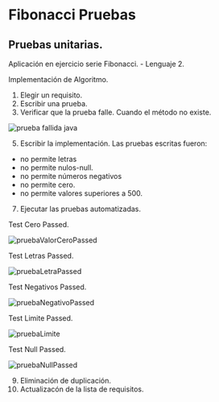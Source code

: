 # Fibonacci Pruebas

## Pruebas unitarias. 

Aplicación en ejercicio serie Fibonacci. - Lenguaje 2.

Implementación de Algoritmo.

1. Elegir un requisito.
2. Escribir una prueba.
3. Verificar que la prueba falle.
Cuando el método no existe.

![prueba fallida java](https://user-images.githubusercontent.com/53060309/172954853-3053c9fd-65ba-464d-b908-baae80efca2c.png)

5. Escribir la implementación.
Las pruebas escritas fueron:
* no permite letras 
* no permite nulos-null.
* no permite números negativos
* no permite cero. 
* no permite valores superiores a 500.

7. Ejecutar las pruebas automatizadas.

Test Cero Passed.

![pruebaValorCeroPassed](https://user-images.githubusercontent.com/53060309/172955029-17764544-e53c-428a-809f-bf7b12dd0772.png)

Test Letras Passed.

![pruebaLetraPassed](https://user-images.githubusercontent.com/53060309/172954991-dd8f4b5e-63e0-456f-8bf6-7c017a334009.png)

Test Negativos Passed.

![pruebaNegativoPassed](https://user-images.githubusercontent.com/53060309/172955019-15de1a7a-f1e2-45ac-ab04-db5c9f30ef14.png)

Test Limite Passed.

![pruebaLimite](https://user-images.githubusercontent.com/53060309/172955036-4ad9aaec-036b-4e3e-b090-68b0af7af7cd.png)

Test Null Passed.

![pruebaNullPassed](https://user-images.githubusercontent.com/53060309/172955005-1e9e0ec8-0421-44c0-870a-8b1e2e0f0ea0.png)



9. Eliminación de duplicación.
10. Actualizacón de la lista de requisitos.
